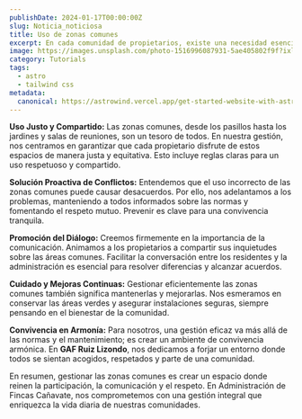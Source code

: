 ```yaml
---
publishDate: 2024-01-17T00:00:00Z
slug: Noticia_noticiosa
title: Uso de zonas comunes
excerpt: En cada comunidad de propietarios, existe una necesidad esencial: gestionar bien sus zonas comunes, esos espacios compartidos que se convierten en lugares de encuentro y convivencia cuando se cuidan adecuadamente. En GAF Ruiz Lizondo, entendemos lo importante que es mantener estas áreas en armonía y nos esforzamos por contribuir a una convivencia positiva y agradable en cada comunidad.
image: https://images.unsplash.com/photo-1516996087931-5ae405802f9f?ixlib=rb-4.0.3&ixid=M3wxMjA3fDB8MHxwaG90by1wYWdlfHx8fGVufDB8fHx8fA%3D%3D&auto=format&fit=crop&w=2070&q=80
category: Tutorials
tags:
  - astro
  - tailwind css
metadata:
  canonical: https://astrowind.vercel.app/get-started-website-with-astro-tailwind-css
---
```


**Uso Justo y Compartido:** Las zonas comunes, desde los pasillos hasta los jardines y salas de reuniones, son un tesoro de todos. En nuestra gestión, nos centramos en garantizar que cada propietario disfrute de estos espacios de manera justa y equitativa. Esto incluye reglas claras para un uso respetuoso y compartido.

**Solución Proactiva de Conflictos:** Entendemos que el uso incorrecto de las zonas comunes puede causar desacuerdos. Por ello, nos adelantamos a los problemas, manteniendo a todos informados sobre las normas y fomentando el respeto mutuo. Prevenir es clave para una convivencia tranquila.

**Promoción del Diálogo:** Creemos firmemente en la importancia de la comunicación. Animamos a los propietarios a compartir sus inquietudes sobre las áreas comunes. Facilitar la conversación entre los residentes y la administración es esencial para resolver diferencias y alcanzar acuerdos.

**Cuidado y Mejoras Continuas:** Gestionar eficientemente las zonas comunes también significa mantenerlas y mejorarlas. Nos esmeramos en conservar las áreas verdes y asegurar instalaciones seguras, siempre pensando en el bienestar de la comunidad.

**Convivencia en Armonía:** Para nosotros, una gestión eficaz va más allá de las normas y el mantenimiento; es crear un ambiente de convivencia armónica. En **GAF Ruiz Lizondo**, nos dedicamos a forjar un entorno donde todos se sientan acogidos, respetados y parte de una comunidad.

En resumen, gestionar las zonas comunes es crear un espacio donde reinen la participación, la comunicación y el respeto. En Administración de Fincas Cañavate, nos comprometemos con una gestión integral que enriquezca la vida diaria de nuestras comunidades.